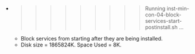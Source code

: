 * >>>>>>>>> Running inst-min-con-04-block-services-start-postinstall.sh ...
  * Block services from starting after they are being installed.
  * Disk size = 1865824K. Space Used = 8K.
